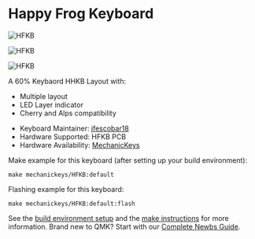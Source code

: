 # Happy Frog Keyboard

![HFKB](https://i.imgur.com/0EWBzNth.jpeg)

![HFKB](https://i.imgur.com/m8z1kMVh.jpeg)

![HFKB](https://i.imgur.com/AZIfVzNh.jpeg)

A 60% Keybaord HHKB Layout with:
  - Multiple layout
  - LED Layer indicator
  - Cherry and Alps compatibility

* Keyboard Maintainer: [jfescobar18](https://github.com/jfescobar18)
* Hardware Supported: HFKB PCB
* Hardware Availability: [MechanicKeys](https://www.facebook.com/MechanicKeys-104963764775280)

Make example for this keyboard (after setting up your build environment):

    make mechanickeys/HFKB:default

Flashing example for this keyboard:

    make mechanickeys/HFKB:default:flash
    
See the [build environment setup](https://docs.qmk.fm/#/getting_started_build_tools) and the [make instructions](https://docs.qmk.fm/#/getting_started_make_guide) for more information. Brand new to QMK? Start with our [Complete Newbs Guide](https://docs.qmk.fm/#/newbs).
